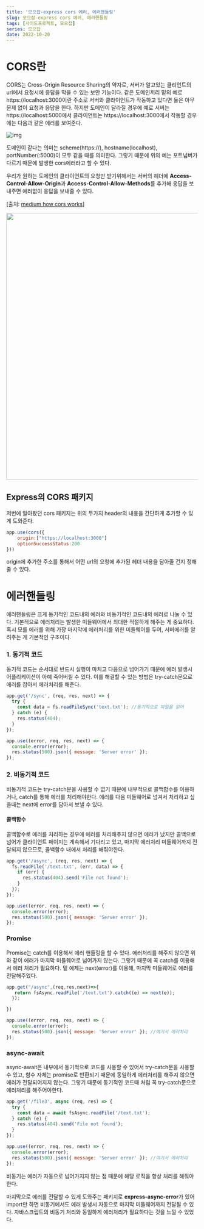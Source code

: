 ```yaml
---
title: '모으잡-express cors 에러, 에러핸들링'
slug: 모으잡-express cors 에러, 에러핸들링
tags: [사이드프로젝트, 모으잡]
series: 모으잡
date: 2022-10-20
---
```


# CORS란

CORS는 Cross-Origin Resource Sharing의 약자로, 서버가 알고있는 클리언트의 url에서 요청시에 응답을 막을 수 있는 보안 기능이다. 같은 도메인끼리 밑의 예로 https://localhost:3000이란 주소로 서버와 클라이언트가 작동하고 있다면 둘은 아무 문제 없이 요청과 응답을 한다. 하지만 도메인이 달라질 경우에 예로 서버는 https://localhost:5000에서 클라이언트는 https://localhost:3000에서 작동할 경우에는 다음과 같은 에러를 보여준다.

![img](https://miro.medium.com/max/875/1*XxzATAY3-XDUvB2GJL2QnA.png)

도메인이 같다는 의미는 scheme(https://), hostname(localhost), portNumber(:5000)이 모두 같을 때를 의미한다. 그렇기 때문에 위의 예는 포트넘버가 다르기 때문에 발생한 cors에러라고 할 수 있다.

우리가 원하는 도메인의 클라이언트의 요청만 받기위해서는 서버의 헤더에 **Access-Control-Allow-Origin**과 **Access-Control-Allow-Methods**를 추가해 응답을 보내주면 에러없이 응답을 보내줄 수 있다.

[출처: [medium how cors works](https://medium.com/swlh/how-cors-cross-origin-resource-sharing-works-79f959a84f0e)]

<img src="https://miro.medium.com/max/875/0*SweGXbcps8xY31ds.png" width="700px" />

## Express의 CORS 패키지

저번에 알아봤던 cors 패키지는 위의 두가지 header의 내용을 간단하게 추가할 수 있게 도와준다.

```javascript
app.use(cors({
    origin:["https://localhost:3000"]
    optionSuccessStatus:200
}))
```

origin에 추가한 주소를 통해서 어떤 url의 요청에 추가된 헤더 내용을 담아줄 건지 정해줄 수 있다.

# 에러핸들링

에러핸들링은 크게 동기적인 코드내의 에러와 비동기적인 코드내의 에러로 나눌 수 있다. 기본적으로 에러처리는 발생한 미들웨어에서 최대한 적절하게 해주는 게 중요하다. 혹시 모를 에러를 위해 가장 마지막에 에러처리를 위한 미들웨어를 두어, 서버에러를 알려주는 게 기본적인 구조이다.

### 1. 동기적 코드

동기적 코드는 순서대로 반드시 실행이 마치고 다음으로 넘어가기 때문에 에러 발생시 어플리케이션이 아예 죽어버릴 수 있다. 이를 해결할 수 있는 방법은 try-catch문으로 에러를 잡아서 에러처리를 해준다.

```javascript
app.get('/sync', (req, res, next) => {
  try {
    const data = fs.readFileSync('text.txt'); //동기적으로 파일을 읽어
  } catch (e) {
    res.status(404);
  }
});

app.use((error, req, res, next) => {
  console.error(error);
  res.status(500).json({ message: 'Server error' });
});
```

### 2. 비동기적 코드

비동기적 코드는 try-catch문을 사용할 수 없기 때문에 내부적으로 콜백함수를 이용하거나, catch를 통해 에러를 처리해야한다. 에러를 다음 미들웨어로 넘겨서 처리하고 싶을때는 next에 error를 담아서 보낼 수 있다.

#### 콜백함수

콜백함수로 에러를 처리하는 경우에 에러를 처리해주지 않으면 에러가 났지만 콜백으로 넘어가 클라이언트 페이지는 계속해서 기다리고 있고, 마지막 에러처리 미들웨어까지 전달되지 않으므로, 콜백함수 내에서 처리를 해줘야한다.

```javascript
app.get('/async', (req, res, next) => {
  fs.readFile('/text.txt', (err, data) => {
    if (err) {
      res.status(404).send('File not found');
    }
  });
});

app.use((error, req, res, next) => {
  console.error(error);
  res.status(500).json({ message: 'Server error' });
});
```

### Promise

Promise는 catch를 이용해서 에러 핸들링을 할 수 있다. 에러처리를 해주지 않으면 위와 같이 에러가 마지막 미들웨어로 넘어가지 않는다. 그렇기 때문에 꼭 catch를 이용해서 에러 처리가 필요하다. 밑 예제는 next(error)를 이용해, 마지막 미들웨어로 에러를 전달해주었다.

```javascript
app.get("/async",(req,res,next)=>{
   return fsAsync.readFile('/text.txt').catch((e) => next(e));
  });

})

app.use((error, req, res, next) => {
  console.error(error);
  res.status(500).json({ message: 'Server error' }); //여기서 에러처리
});
```

### async-await

async-await은 내부에서 동기적으로 코드를 사용할 수 있어서 try-catch문을 사용할 수 있고, 함수 자체는 promise로 반환되기 때문에 동일하게 에러처리를 해주지 않으면 에러가 전달되어지지 않는다. 그렇기 때문에 동기적인 코드때 처럼 꼭 try-catch문으로 에러처리를 해주어야한다.

```javascript
app.get('/file3', async (req, res) => {
  try {
    const data = await fsAsync.readFile('/text.txt');
  } catch (e) {
    res.status(404).send('File not found');
  }
});

app.use((error, req, res, next) => {
  console.error(error);
  res.status(500).json({ message: 'Server error' }); //여기서 에러처리
});
```

비동기는 에러가 자동으로 넘어가지지 않는 점 때문에 해당 로직을 항상 처리를 해줘야한다.

마지막으로 에러를 전달할 수 있게 도와주는 패키지로 **express-async-error**가 있어 import만 하면 비동기에서도 에러 발생시 자동으로 마지막 미들웨어까지 전달될 수 있다. 자바스크립트의 비동기 처리와 동일하게 에러처리가 필요하다는 것을 느낄 수 있었다.
